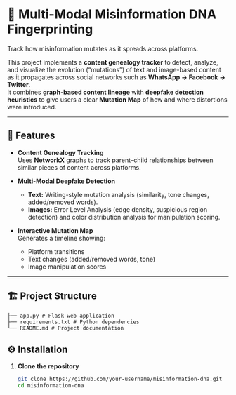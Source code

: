# 🧬 Multi-Modal Misinformation DNA Fingerprinting

Track how misinformation mutates as it spreads across platforms.

This project implements a **content genealogy tracker** to detect, analyze, and visualize the evolution (“mutations”) of text and image-based content as it propagates across social networks such as **WhatsApp → Facebook → Twitter**.  
It combines **graph-based content lineage** with **deepfake detection heuristics** to give users a clear **Mutation Map** of how and where distortions were introduced.

---

## 🚀 Features
- **Content Genealogy Tracking**  
  Uses **NetworkX** graphs to track parent–child relationships between similar pieces of content across platforms.

- **Multi-Modal Deepfake Detection**  
  - **Text:** Writing-style mutation analysis (similarity, tone changes, added/removed words).  
  - **Images:** Error Level Analysis (edge density, suspicious region detection) and color distribution analysis for manipulation scoring.

- **Interactive Mutation Map**  
  Generates a timeline showing:
  - Platform transitions  
  - Text changes (added/removed words, tone)  
  - Image manipulation scores

---

## 🏗️ Project Structure
```
├── app.py # Flask web application
├── requirements.txt # Python dependencies
└── README.md # Project documentation
```



## ⚙️ Installation

1. **Clone the repository**
   ```bash
   git clone https://github.com/your-username/misinformation-dna.git
   cd misinformation-dna

